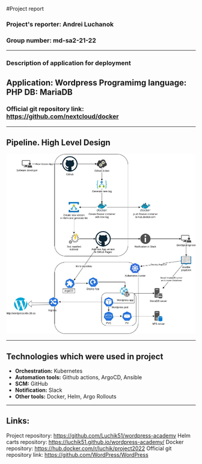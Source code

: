 #Project report

### Project's reporter: Andrei Luchanok
### Group number: md-sa2-21-22
---
### Description of application for deployment
Application: Wordpress
Programimg language: PHP
DB: MariaDB
---
### Official git repository link: https://github.com/nextcloud/docker 
---
## Pipeline. High Level Design

![alt text](figures/Diagram.jpg)

---
## Technologies which were used in project
- **Orchestration:** Kubernetes
- **Automation tools:** Github actions, ArgoCD, Ansible
- **SCM:** GitHub
- **Notification:** Slack
- **Other tools:** Docker, Helm, Argo Rollouts
---

## Links: 
Project repository: https://github.com/Luchik51/wordpress-academy
Helm carts repository: https://luchik51.github.io/wordpress-academy/
Docker repository: https://hub.docker.com/r/luchik/project2022
Official git repository link: https://github.com/WordPress/WordPress
